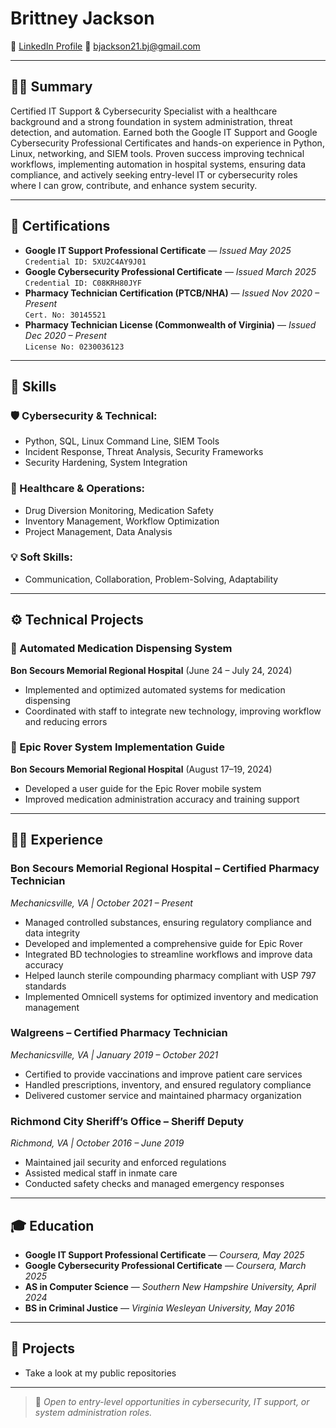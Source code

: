 # Brittney Jackson  
🔗 [LinkedIn Profile](https://www.linkedin.com/in/brittney-jackson-56475432a/)
📧 bjackson21.bj@gmail.com  

---

## 👩‍💻 Summary
Certified IT Support & Cybersecurity Specialist with a healthcare background and a strong foundation in system administration, threat detection, and automation. Earned both the Google IT Support and Google Cybersecurity Professional Certificates and hands-on experience in Python, Linux, networking, and SIEM tools. Proven success improving technical workflows, implementing automation in hospital systems, ensuring data compliance, and actively seeking entry-level IT or cybersecurity roles where I can grow, contribute, and enhance system security.

---

## 📜 Certifications
- **Google IT Support Professional Certificate** — *Issued May 2025*  
  `Credential ID: 5XU2C4AY9J01`
- **Google Cybersecurity Professional Certificate** — *Issued March 2025*  
  `Credential ID: C08KRH80JYF`
- **Pharmacy Technician Certification (PTCB/NHA)** — *Issued Nov 2020 – Present*  
  `Cert. No: 30145521`
- **Pharmacy Technician License (Commonwealth of Virginia)** — *Issued Dec 2020 – Present*  
  `License No: 0230036123`

---

## 🧠 Skills

### 🛡️ Cybersecurity & Technical:
- Python, SQL, Linux Command Line, SIEM Tools  
- Incident Response, Threat Analysis, Security Frameworks  
- Security Hardening, System Integration  

### 🏥 Healthcare & Operations:
- Drug Diversion Monitoring, Medication Safety  
- Inventory Management, Workflow Optimization  
- Project Management, Data Analysis  

### 💡 Soft Skills:
- Communication, Collaboration, Problem-Solving, Adaptability

---

## ⚙️ Technical Projects

### 🔹 Automated Medication Dispensing System  
**Bon Secours Memorial Regional Hospital** (June 24 – July 24, 2024)  
- Implemented and optimized automated systems for medication dispensing  
- Coordinated with staff to integrate new technology, improving workflow and reducing errors

### 🔹 Epic Rover System Implementation Guide  
**Bon Secours Memorial Regional Hospital** (August 17–19, 2024)  
- Developed a user guide for the Epic Rover mobile system  
- Improved medication administration accuracy and training support

---

## 🧑‍💼 Experience

### **Bon Secours Memorial Regional Hospital – Certified Pharmacy Technician**  
*Mechanicsville, VA | October 2021 – Present*  
- Managed controlled substances, ensuring regulatory compliance and data integrity  
- Developed and implemented a comprehensive guide for Epic Rover  
- Integrated BD technologies to streamline workflows and improve data accuracy  
- Helped launch sterile compounding pharmacy compliant with USP 797 standards  
- Implemented Omnicell systems for optimized inventory and medication management  

### **Walgreens – Certified Pharmacy Technician**  
*Mechanicsville, VA | January 2019 – October 2021*  
- Certified to provide vaccinations and improve patient care services  
- Handled prescriptions, inventory, and ensured regulatory compliance  
- Delivered customer service and maintained pharmacy organization  

### **Richmond City Sheriff’s Office – Sheriff Deputy**  
*Richmond, VA | October 2016 – June 2019*  
- Maintained jail security and enforced regulations  
- Assisted medical staff in inmate care  
- Conducted safety checks and managed emergency responses  

---

## 🎓 Education
- **Google IT Support Professional Certificate** — *Coursera, May 2025*  
- **Google Cybersecurity Professional Certificate** — *Coursera, March 2025*  
- **AS in Computer Science** — *Southern New Hampshire University, April 2024*  
- **BS in Criminal Justice** — *Virginia Wesleyan University, May 2016*

---

## 📂 Projects
- Take a look at my public repositories

---

> 💬 *Open to entry-level opportunities in cybersecurity, IT support, or system administration roles.*
